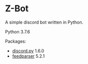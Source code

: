 # Z-Bot
A simple discord bot written in Python.

Python 3.7.6

Packages: 
- [discord.py](https://pypi.org/project/discord.py/)    1.6.0
- [feedparser](https://pypi.org/project/feedparser/)    5.2.1
